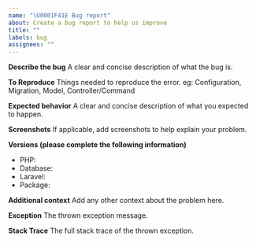 ```yaml
---
name: "\U0001F41E Bug report"
about: Create a bug report to help us improve
title: ""
labels: bug
assignees: ""
---
```


**Describe the bug**
A clear and concise description of what the bug is.

**To Reproduce**
Things needed to reproduce the error.
eg: Configuration, Migration, Model, Controller/Command

**Expected behavior**
A clear and concise description of what you expected to happen.

**Screenshots**
If applicable, add screenshots to help explain your problem.

**Versions (please complete the following information)**

-   PHP:
-   Database:
-   Laravel:
-   Package:

**Additional context**
Add any other context about the problem here.

**Exception**
The thrown exception message.

**Stack Trace**
The full stack trace of the thrown exception.
